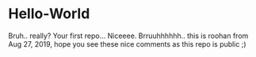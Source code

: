 # Hello-World
Bruh.. really? Your first repo... Niceeee.
Brruuhhhhhh.. this is roohan from Aug 27, 2019, hope you see these nice comments as this repo is public ;)
